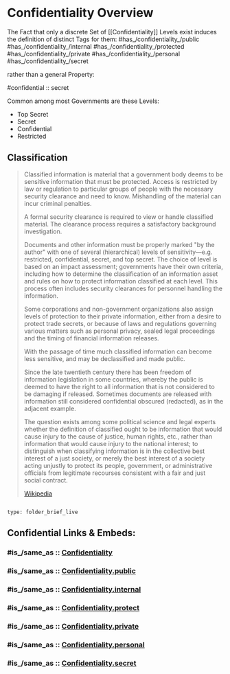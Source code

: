 ﻿---
aliases:
- Visibility
- Vertraulichkeit
- Sichtbarkeit
---

﻿﻿
# Confidentiality Overview

The Fact that only a discrete Set of [[Confidentiality]] Levels exist 
induces the definition of distinct Tags for them: 
#has_/confidentiality_/public 
#has_/confidentiality_/internal 
#has_/confidentiality_/protected 
#has_/confidentiality_/private 
#has_/confidentiality_/personal 
#has_/confidentiality_/secret 

rather than a general Property:  

#confidential :: secret

Common among most Governments are these Levels: 
- Top Secret
- Secret
- Confidential
- Restricted

## Classification 

> Classified information is material 
> that a government body deems to be sensitive information that must be protected. 
> Access is restricted by law or regulation to particular groups of 
> people with the necessary security clearance and need to know. 
> Mishandling of the material can incur criminal penalties.
>
> A formal security clearance is required to view or handle classified material. 
> The clearance process requires a satisfactory background investigation. 
> 
> Documents and other information must be properly marked "by the author" 
> with one of several (hierarchical) levels of sensitivity—e.g. restricted, confidential, secret, and top secret. The choice of level is based on an impact assessment; governments have their own criteria, including how to determine the classification of an information asset and rules on how to protect information classified at each level. This process often includes security clearances for personnel handling the information.
>
> Some corporations and non-government organizations also assign levels of protection to their private information, either from a desire to protect trade secrets, or because of laws and regulations governing various matters such as personal privacy, sealed legal proceedings and the timing of financial information releases.
>
> With the passage of time much classified information can become less sensitive, and may be declassified and made public. 
> 
> Since the late twentieth century there has been freedom of information legislation in some countries, whereby the public is deemed to have the right to all information that is not considered to be damaging if released. Sometimes documents are released with information still considered confidential obscured (redacted), as in the adjacent example.
>
> The question exists among some political science and legal experts whether the definition of classified ought to be information that would cause injury to the cause of justice, human rights, etc., rather than information that would cause injury to the national interest; to distinguish when classifying information is in the collective best interest of a just society, or merely the best interest of a society acting unjustly to protect its people, government, or administrative officials from legitimate recourses consistent with a fair and just social contract.
>
> [Wikipedia](https://en.wikipedia.org/wiki/Classified%20information)



```folderv
```

```ccard
type: folder_brief_live
```
 


## Confidential Links & Embeds: 

### #is_/same_as :: [Confidentiality](/_Standards/Confidentiality.md) 

### #is_/same_as :: [Confidentiality.public](/_public/Confidentiality.public.md) 

### #is_/same_as :: [Confidentiality.internal](/_internal/Confidentiality.internal.md) 

### #is_/same_as :: [Confidentiality.protect](/_protect/Confidentiality.protect.md) 

### #is_/same_as :: [Confidentiality.private](/_private/Confidentiality.private.md) 

### #is_/same_as :: [Confidentiality.personal](/_personal/Confidentiality.personal.md) 

### #is_/same_as :: [Confidentiality.secret](/_secret/Confidentiality.secret.md)

